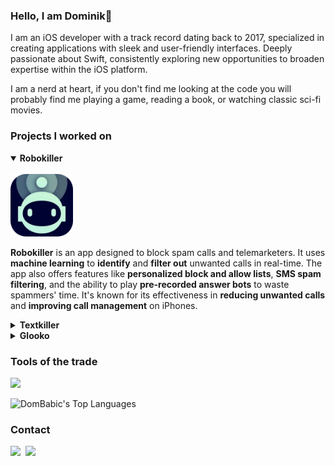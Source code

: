 ### Hello, I am Dominik👋

I am an iOS developer with a track record dating back to 2017, specialized in creating applications with sleek and user-friendly interfaces. 
Deeply passionate about Swift, consistently exploring new opportunities to broaden expertise within the iOS platform.

I am a nerd at heart, if you don't find me looking at the code you will probably find me playing a game, reading a book, or watching classic sci-fi movies.

### Projects I worked on

<details open><summary><b>Robokiller</b></summary>
  <div>
    </br>
    <a href="https://apps.apple.com/us/app/robokiller-spam-call-blocker/id1022831885"><img src="./resources/robokiller.png" style="width:100px"/></a>
    <p>
      <b>Robokiller</b> is an app designed to block spam calls and telemarketers. It uses <b>machine learning</b> to <b>identify</b> and <b>filter out</b> unwanted calls in real-time. 
      The app also offers features like <b>personalized block and allow lists</b>, <b>SMS spam filtering</b>, and the ability to play <b>pre-recorded answer bots</b> to waste spammers' time. 
      It's known for its effectiveness in <b>reducing unwanted calls</b> and <b>improving call management</b> on iPhones.
    </p>
  </div>
</details>

<details><summary><b>Textkiller</b></summary>
  <div>
    </br>
    <a href="https://apps.apple.com/us/app/textkiller-spam-text-blocker/id1514005355"><img src="./resources/textkiller.png" style="width:100px"/></a>
    <p>
      <b>Textkiller</b> is an app designed to block spam texts. It uses <b>machine learning</b> to <b>analyse</b> and <b>categorise</b> text messages in real-time. 
      The app also offers features like <b>personalized block and allow lists</b>, allowing users to add <b>phone numbers</b>, <b>keywords</b>, and <b>sender names</b> to the filter list. 
      It has a <b>99% accuracy</b> in <b>identifying</b> and <b>filtering</b> spam texts.
    </p>
  </div>
</details>

<details><summary><b>Glooko</b></summary>
  <div>
    </br>
    <a href="https://apps.apple.com/us/app/glooko-track-diabetes-data/id471942748"><img src="./resources/glooko.png" style="width:100px"/></a>
    <p>
      <b>Glooko</b> is an iOS app designed to help people <b>manage their diabetes</b> more effectively. It allows users to <b>track their blood glucose levels</b>, <b>medication intake</b>, <b>food consumption</b>, and <b>physical activity</b>. 
      The app also offers features like <b>insulin dose tracking</b>, <b>data analysis</b>, and the ability to <b>share information with healthcare providers</b>. 
      App aims to empower individuals with diabetes to <b>better understand their condition</b> and <b>make informed decisions</b> about their health.
    </p>
  </div>
</details>

### Tools of the trade

<img src="https://skillicons.dev/icons?i=apple,firebase,git,github,postman,reactivex,swift" />

![DomBabic's Top Languages](https://github-readme-stats.vercel.app/api/top-langs/?username=DomBabic&theme=default&show_icons=true&hide_border=false&layout=compact)

### Contact

<a href="mailto:domynick93@gmail.com?subject=Hello Dominik!" target="_blank"><img src="https://skillicons.dev/icons?i=gmail"/></a>&nbsp;
<a href="https://www.linkedin.com/in/dominikbabi%C4%87/" target="_blank"><img src="https://skillicons.dev/icons?i=linkedin"/></a>&nbsp;
